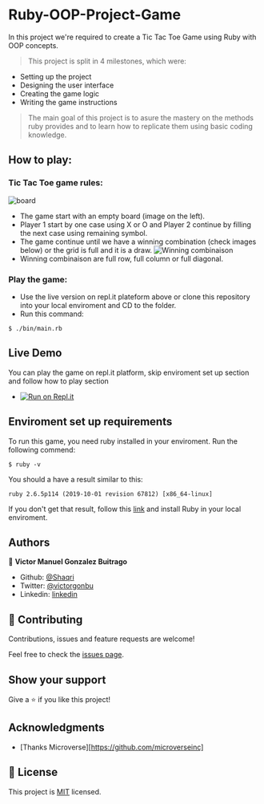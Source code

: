 # Ruby-OOP-Project-Game

In this project we're required to create a Tic Tac Toe Game using Ruby with OOP concepts.

> This project is split in 4 milestones, which were:

- Setting up the project
- Designing the user interface
- Creating the game logic
- Writing the game instructions

> The main goal of this project is to asure the mastery on the methods ruby provides and to learn how to replicate them using basic coding knowledge.

## How to play:

### Tic Tac Toe game rules:

![board](https://mathworld.wolfram.com/images/eps-gif/Tic-Tac-Toe_600.gif)

- The game start with an empty board (image on the left).
- Player 1 start by one case using X or O and Player 2 continue by filling the next case using remaining symbol.
- The game continue until we have a winning combination (check images below) or the grid is full and it is a draw.
  ![Winning combinaison](https://st3.depositphotos.com/4695643/13784/v/1600/depositphotos_137841074-stock-illustration-set-collection-of-tic-tac.jpg)
- Winning combinaison are full row, full column or full diagonal.

### Play the game:

- Use the live version on repl.it plateform above or clone this repository into your local enviroment and CD to the folder.
- Run this command:

```
$ ./bin/main.rb
```



## Live Demo

You can play the game on repl.it platform, skip enviroment set up section and follow how to play section

- [![Run on Repl.it](https://repl.it/badge/github/Prabhakarzx/Ruby-OOP-Project-Game)](https://repl.it/github/Prabhakarzx/Ruby-OOP-Project-Game)


## Enviroment set up requirements

To run this game, you need ruby installed in your enviroment.
Run the following commend:

```
$ ruby -v
```

You should a have a result similar to this:

```
ruby 2.6.5p114 (2019-10-01 revision 67812) [x86_64-linux]
```

If you don't get that result, follow this [link](https://www.ruby-lang.org/en/documentation/installation/) and install Ruby in your local enviroment.


## Authors

👤 **Victor Manuel Gonzalez Buitrago**

- Github: [@Shaqri](https://github.com/Shaqri)
- Twitter: [@victorgonbu](https://twitter.com/victorgonbu)
- Linkedin: [linkedin](https://www.linkedin.com/in/victor-manuel-gonzalez-buitrago-8704731a5/)


## 🤝 Contributing

Contributions, issues and feature requests are welcome!

Feel free to check the [issues page](issues/).

## Show your support

Give a ⭐️ if you like this project!

## Acknowledgments

- [Thanks Microverse][https://github.com/microverseinc]

## 📝 License

This project is [MIT](LICENSE) licensed.
